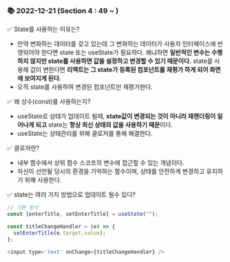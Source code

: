 ### 📚 2022-12-21 (Section 4 : 49 ~ )

✅ State를 사용하는 이유는?<br/>

- 만약 변화하는 데이터를 갖고 있는데 그 변화하는 데이터가 사용자 인터페이스에 반영되어야 한다면 state 또는 useState가 필요하다. 왜냐하면 **일반적인 변수는 수행하지 않지만 state를 사용하면 값을 설정하고 변경할 수 있기 때문이다.** state를 사용해 값이 변한다면 **리액트는 그 state가 등록된 컴포넌트를 재평가 하게 되어 화면에 보여지게 된다.**
- 오직 state를 사용하여 변경된 컴포넌트만 재평가한다.

✅ 왜 상수(const)를 사용하는지?<br/>

- useState로 상태가 업데이트 될때, **state값이 변경되는 것이 아니라 재렌더링이 일어나게 되고** state는 **항상 최신 상태의 값을 사용하기 때문**이다.
- useState는 상태관리를 위해 클로저를 통해 해결한다.

✅ 클로저란?<br/>

- 내부 함수에서 상위 함수 스코프의 변수에 접근할 수 있는 개념이다.
- 자신이 선언될 당시의 환경을 기억하는 함수이며, 상태를 안전하게 변경하고 유지하기 위해 사용한다.

✅ state는 여러 가지 방법으로 업데이트 될수 있다?<br/>

```javascript
// 기본 방식
const [enterTitle, setEnterTitle] = useState("");

const titleChangeHandler = (e) => {
  setEnterTitle(e.target.value);
};

<input type='text' onChange={titleChangeHandler} />
```
